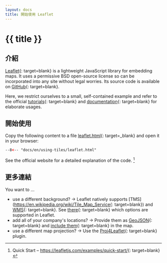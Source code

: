 ```yaml
---
layout: docs
title: 開始使用 Leaflet
---
```


# {{ title }}

## 介紹

[Leaflet](http://leafletjs.com/){: target=blank} is a lightweight JavaScript library for embedding maps. It uses a permissive BSD open-source license so can be incorporated into any site without legal worries. Its source code is available on [GitHub](http://github.com/Leaflet/Leaflet){: target=blank}.

Here, we restrict ourselves to a small, self-contained example and refer to the official [tutorials](http://leafletjs.com/examples.html){: target=blank} and [documentation](http://leafletjs.com/reference.html){: target=blank} for elaborate usages.

## 開始使用

Copy the following content to a file [leaflet.html](leaflet.html){: target=_blank} and open it in your browser:

``` html title="leaflet.html"
--8<-- "docs/en/using-tiles/leaflet.html"
```

See the official website for a detailed explanation of the code. [^1]

[^1]: Quick Start&nbsp;– <https://leafletjs.com/examples/quick-start/>{: target=blank}

## 更多連結

You want to …

* use a different background? → Leaflet natively supports [TMS](https://en.wikipedia.org/wiki/Tile_Map_Service{: target=blank}) and [WMS](https://en.wikipedia.org/wiki/Web_Map_Service){: target=blank}. See [there](http://leafletjs.com/reference.html#tilelayer){: target=blank} which options are supported in Leaflet.
* add all of your company's locations? → Provide them as [GeoJSON](http://geojson.org/){: target=blank} and [include them](http://leafletjs.com/examples/geojson.html){: target=blank} in the map.
* use a different map projection? → Use the [Proj4Leaflet](https://github.com/kartena/Proj4Leaflet){: target=blank} plugin.
